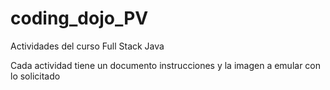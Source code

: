 # coding_dojo_PV
Actividades del curso Full Stack Java

Cada actividad tiene un documento instrucciones y la imagen a emular con lo solicitado
